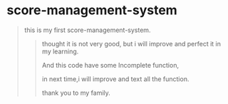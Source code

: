 # score-management-system

> this is my first score-management-system.
>
> > thought it is not very good, but i will improve and perfect it in my learning.
> >
> > And this code have some Incomplete function,
> >
> > in next time,i will improve and text all the function.
> >
> > thank you to my family.
